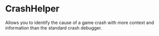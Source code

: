 # CrashHelper
Allows you to identify the cause of a game crash with more context and information than the standard crash debugger.

